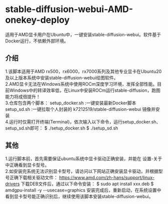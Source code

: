# stable-diffusion-webui-AMD-onekey-deploy
适用于AMD显卡用户在Ubuntu中，一键安装stable-diffusion-webui。软件基于Docker运行，不依赖外部环境。  

## 介绍
1.该脚本适用于AMD rx500，rx6000，rx7000系列及其他专业显卡在Ubuntu20及以上版本系统中安装stable-diffusion-webui绘图软件。  
2.AMD显卡无法在Windows系统中使用ROCm深度学习环境，发挥全部性能。目前Windows中的转译效率低，在Linux中安装ROCm运行stable-diffusion，跑图能力将成倍提升！  
3.仓库包含两个脚本：
  setup_docker.sh :一键安装最新Docker脚本  
  setup_sd.sh :一键拉取个人封装的 k7212519/stable-diffusion-webui 镜像并安装  
4.运行时仅需打开终端(Terminal)，依次输入以下命令，运行setup_docker.sh、setup_sd.sh即可：
  $ ./setup_docker.sh
  $ ./setup_sd.sh
  
## 其他
1.运行脚本前，首先需要保证ubuntu系统中显卡驱动正确安装，并能在 设置-关于 中正确看到显卡型号。  
2.如安装完系统无法识别显卡型号，请访问以下网站正确安装显卡驱动，并根据型号正确下载相关驱动文件：
https://www.amd.com/zh-hans/support/linux-drivers
下载DEB文件后，通过以下命令安装：
$ sudo apt install xxx.deb
$ amdgpu-install -y --usecase=graphics
安装完成后，重新启动，在系统设置中看到显卡型号能正确识别后，继续使用该脚本安装stable-diffusion-webui。

